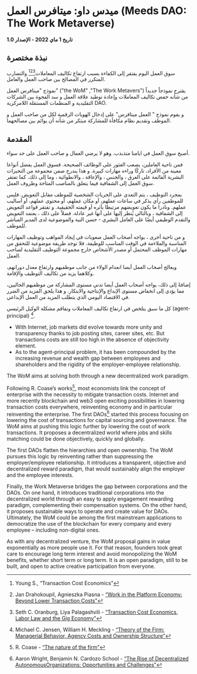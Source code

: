 # ميدس داو: ميتافرس العمل (Meeds DAO: The Work Metaverse)

**تاريخ 1 ماي 2022 - الإصدار 1.0**

## نبذة مختصرة
سوق العمل اليوم يفتقر إلى الكفاءة بسبب ارتفاع تكاليف المعاملات[^1][^2][^3]</sup> والتضارب المتكرر في المصالح بين صاحب العمل والعامل.

نموذج "ميتافرس العمل" ("the WoM" ,"The Work Metavers") يقترح نموذجاً جديداً من شأنه خفض تكاليف المعاملات وإعادة توطيد علاقة العمل و سد الفجوة بين الشركات التقليدية و المنظمات المستقلة اللامركزية DAO.

و يقوم نموذج " العمل ميتافرس" على إدخال الهويات الرقمية لكل من صاحب العمل و الموظف وتقديم نظام مكافأة للمشاركة مبتكر من شأنه أن يوائم بين مصالحهما.

## المقدمة

أصبح سوق العمل في ايامنا متذبذب. وهو لا يرضي العمال و صاحب العمل على حد سواء.

فمن ناحية العاملين، يصعب العثور على الوظائف الصحيحة. فسوق العمل يفضل أنواعا معينة من الأفراد، تاركًا وراءه مهارات كبيرة. و هذا يندرج ضمن مجموعة من التحيزات البشرية القائمة على العرق ، والجنس ، والإعاقة ، والانطوائية ، وما إلى ذلك. كما تفتقر سوق العمل إلى الشفافية فيما يتعلق بالمناصب المتاحة وظروف العمل.

بمجرد التوظيف ، يتم التعدي على الحريات الشخصية للموظف مقابل التعويض. فليس للموظفين رأي يذكر في ساعات عملهم، أو مكان عملهم، أو محتوى عملهم، أو أساليب عملهم. ونادرا ما يكون تعويضهم مرتبطا بأثره أو قيمته الحقيقية. و تفتقر قواعد التعويض إلى الشفافية ، وبالتالي يُنظر إليها على أنها غير عادلة. فضلاً على ذلك ، يعتمد التعويض والتقدم الوظيفي أيضًا على العامل البشري - حسن النية والموضوعية لدى المدير المباشر للموظف.

و من ناحية أخرى ، يواجه أصحاب العمل صعوبات في إيجاد المواهب وتوظيف المهارات المناسبة والملاءمة في الوقت المناسب للوظيفة. فلا توجد طريقة موضوعية للتحقق من مهارات الموظف المحتمل أو مصدر الأشخاص خارج مجموعة التوظيف التقليدية لصاحب العمل.

ويعالج أصحاب العمل أيضا انعدام الولاء من جانب موظفيهم وارتفاع معدل دورانهم، وكلاهما يزيد من تكاليف التوظيف والإقامة.

إضافةً إلى ذلك، يواجه أصحاب العمل أيضا تدني مستوى المشاركة من موظفيهم الحاليين، مما يؤدي إلى انخفاض مستوى الإبداع والإنتاجية والابتكار. و هذا يلحق المزيد من الضرر في الاقتصاد اليومي الذي يتطلب المزيد من العمل الإبداعي.

كل ما سبق يتلخص في ارتفاع تكاليف المعاملات وتفاقم مشكلة الوكيل الرئيسي (agent-principal) [^4].
- With Internet, job markets did evolve towards more unity and transparency thanks to job posting sites, career sites, etc. But transactions costs are still too high in the absence of objectivity element.
- As to the agent-principal problem, it has been compounded by the increasing revenue and wealth gap between employees and shareholders and the rigidity of the employer-employee relationship.

The WoM aims at solving both through a new decentralized work paradigm.

Following R. Coase’s works[^5], most economists link the concept of enterprise with the necessity to mitigate transaction costs. Internet and more recently blockchain and web3 open exciting possibilities in lowering transaction costs everywhere, reinventing economy and in particular reinventing the enterprise. The first DAOs[^6] started this process focusing on lowering the cost of transactions for capital sourcing and governance. The WoM aims at pushing this logic further by lowering the cost of work transactions. It proposes a decentralized world where jobs and skills matching could be done objectively, quickly and globally.

The first DAOs flatten the hierarchies and open ownership. The WoM pursues this logic by reinventing rather than suppressing the employer/employee relationship. It introduces a transparent, objective and decentralized reward paradigm, that would sustainably align the employer and the employee interests.

Finally, the Work Metaverse bridges the gap between corporations and the DAOs. On one hand, it introduces traditional corporations into the decentralized world through an easy to apply engagement rewarding paradigm, complementing their compensation systems. On the other hand, it proposes sustainable ways to operate and create value for DAOs. Ultimately, the WoM could be among the first mainstream applications to democratize the use of the blockchain for every company and every employee – including non-digital ones.

As with any decentralized venture, the WoM proposal gains in value exponentially as more people use it. For that reason, founders took great care to encourage long term interest and avoid monopolizing the WoM benefits, whether short term or long term. It is an open paradigm, still to be built, and open to active creative participation from everyone.


[^1]: Young S., “Transaction Cost Economics”
[^2]: Jan Drahokoupil, Agnieszka Piasna - [“Work in the Platform Economy: Beyond Lower Transaction Costs”](https://www.intereconomics.eu/contents/year/2017/number/6/article/work-in-the-platform-economy-beyond-lower-transaction-costs.html)
[^3]: Seth C. Oranburg, Liya Palagashvili - [“Transaction Cost Economics, Labor Law and the Gig Economy”](https://dsc.duq.edu/cgi/viewcontent.cgi?article=1115&context=law-faculty-scholarship)
[^4]: Michael C. Jensen, William H. Meckling - [“Theory of the Firm: Managerial Behavior, Agency Costs and Ownership Structure”](https://www.academia.edu/download/37786595/jensen-meckling.pdf)
[^5]: R. Coase - [“The nature of the firm”](http://econdse.org/wp-content/uploads/2014/09/firm-coase.pdf)
[^6]: Aaron Wright, Benjamin N. Cardozo School - [“The Rise of Decentralized AutonomousOrganizations: Opportunities and Challenges”](https://stanford-jblp.pubpub.org/pub/rise-of-daos/release/1)

